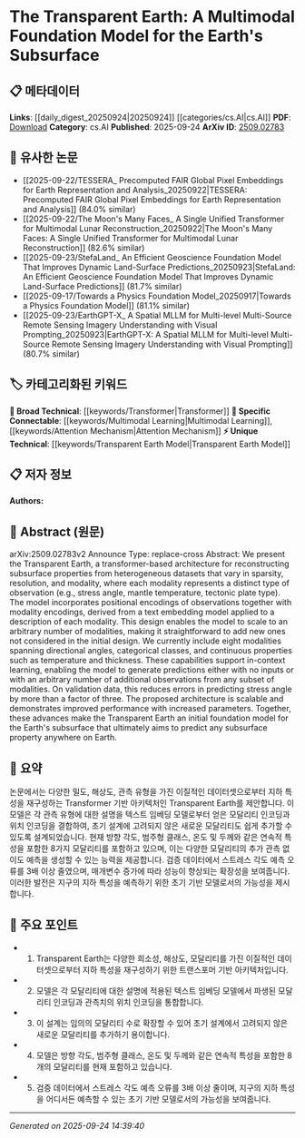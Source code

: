 <!-- KEYWORD_LINKING_METADATA:
{
  "processed_timestamp": "2025-09-24T14:39:40.430303",
  "vocabulary_version": "1.0",
  "selected_keywords": [
    "Transparent Earth Model",
    "Transformer",
    "Multimodal Learning",
    "Attention Mechanism"
  ],
  "rejected_keywords": [],
  "similarity_scores": {
    "Transparent Earth Model": 0.78,
    "Transformer": 0.8,
    "Multimodal Learning": 0.82,
    "Attention Mechanism": 0.79
  },
  "extraction_method": "AI_prompt_based",
  "budget_applied": true,
  "candidates_json": {
    "candidates": [
      {
        "surface": "Transparent Earth",
        "canonical": "Transparent Earth Model",
        "aliases": [
          "Transparent Earth Architecture"
        ],
        "category": "unique_technical",
        "rationale": "Represents a novel model specifically designed for subsurface property prediction, enhancing unique technical linkage.",
        "novelty_score": 0.85,
        "connectivity_score": 0.65,
        "specificity_score": 0.9,
        "link_intent_score": 0.78
      },
      {
        "surface": "transformer-based architecture",
        "canonical": "Transformer",
        "aliases": [
          "transformer architecture"
        ],
        "category": "broad_technical",
        "rationale": "Connects to existing transformer-based models, facilitating links to a wide range of machine learning applications.",
        "novelty_score": 0.3,
        "connectivity_score": 0.9,
        "specificity_score": 0.7,
        "link_intent_score": 0.8
      },
      {
        "surface": "multimodal",
        "canonical": "Multimodal Learning",
        "aliases": [
          "multimodal approach"
        ],
        "category": "specific_connectable",
        "rationale": "Links to the growing field of multimodal learning, which is crucial for integrating diverse data types.",
        "novelty_score": 0.55,
        "connectivity_score": 0.85,
        "specificity_score": 0.75,
        "link_intent_score": 0.82
      },
      {
        "surface": "positional encodings",
        "canonical": "Attention Mechanism",
        "aliases": [
          "position encoding"
        ],
        "category": "specific_connectable",
        "rationale": "Enhances connectivity with models utilizing attention mechanisms, particularly in transformer architectures.",
        "novelty_score": 0.45,
        "connectivity_score": 0.88,
        "specificity_score": 0.7,
        "link_intent_score": 0.79
      }
    ],
    "ban_list_suggestions": [
      "subsurface properties",
      "heterogeneous datasets"
    ]
  },
  "decisions": [
    {
      "candidate_surface": "Transparent Earth",
      "resolved_canonical": "Transparent Earth Model",
      "decision": "linked",
      "scores": {
        "novelty": 0.85,
        "connectivity": 0.65,
        "specificity": 0.9,
        "link_intent": 0.78
      }
    },
    {
      "candidate_surface": "transformer-based architecture",
      "resolved_canonical": "Transformer",
      "decision": "linked",
      "scores": {
        "novelty": 0.3,
        "connectivity": 0.9,
        "specificity": 0.7,
        "link_intent": 0.8
      }
    },
    {
      "candidate_surface": "multimodal",
      "resolved_canonical": "Multimodal Learning",
      "decision": "linked",
      "scores": {
        "novelty": 0.55,
        "connectivity": 0.85,
        "specificity": 0.75,
        "link_intent": 0.82
      }
    },
    {
      "candidate_surface": "positional encodings",
      "resolved_canonical": "Attention Mechanism",
      "decision": "linked",
      "scores": {
        "novelty": 0.45,
        "connectivity": 0.88,
        "specificity": 0.7,
        "link_intent": 0.79
      }
    }
  ]
}
-->

# The Transparent Earth: A Multimodal Foundation Model for the Earth's Subsurface

## 📋 메타데이터

**Links**: [[daily_digest_20250924|20250924]] [[categories/cs.AI|cs.AI]]
**PDF**: [Download](https://arxiv.org/pdf/2509.02783.pdf)
**Category**: cs.AI
**Published**: 2025-09-24
**ArXiv ID**: [2509.02783](https://arxiv.org/abs/2509.02783)

## 🔗 유사한 논문
- [[2025-09-22/TESSERA_ Precomputed FAIR Global Pixel Embeddings for Earth Representation and Analysis_20250922|TESSERA: Precomputed FAIR Global Pixel Embeddings for Earth Representation and Analysis]] (84.0% similar)
- [[2025-09-22/The Moon's Many Faces_ A Single Unified Transformer for Multimodal Lunar Reconstruction_20250922|The Moon's Many Faces: A Single Unified Transformer for Multimodal Lunar Reconstruction]] (82.6% similar)
- [[2025-09-23/StefaLand_ An Efficient Geoscience Foundation Model That Improves Dynamic Land-Surface Predictions_20250923|StefaLand: An Efficient Geoscience Foundation Model That Improves Dynamic Land-Surface Predictions]] (81.7% similar)
- [[2025-09-17/Towards a Physics Foundation Model_20250917|Towards a Physics Foundation Model]] (81.1% similar)
- [[2025-09-23/EarthGPT-X_ A Spatial MLLM for Multi-level Multi-Source Remote Sensing Imagery Understanding with Visual Prompting_20250923|EarthGPT-X: A Spatial MLLM for Multi-level Multi-Source Remote Sensing Imagery Understanding with Visual Prompting]] (80.7% similar)

## 🏷️ 카테고리화된 키워드
**🧠 Broad Technical**: [[keywords/Transformer|Transformer]]
**🔗 Specific Connectable**: [[keywords/Multimodal Learning|Multimodal Learning]], [[keywords/Attention Mechanism|Attention Mechanism]]
**⚡ Unique Technical**: [[keywords/Transparent Earth Model|Transparent Earth Model]]

## 📋 저자 정보

**Authors:** 

## 📄 Abstract (원문)

arXiv:2509.02783v2 Announce Type: replace-cross 
Abstract: We present the Transparent Earth, a transformer-based architecture for reconstructing subsurface properties from heterogeneous datasets that vary in sparsity, resolution, and modality, where each modality represents a distinct type of observation (e.g., stress angle, mantle temperature, tectonic plate type). The model incorporates positional encodings of observations together with modality encodings, derived from a text embedding model applied to a description of each modality. This design enables the model to scale to an arbitrary number of modalities, making it straightforward to add new ones not considered in the initial design. We currently include eight modalities spanning directional angles, categorical classes, and continuous properties such as temperature and thickness. These capabilities support in-context learning, enabling the model to generate predictions either with no inputs or with an arbitrary number of additional observations from any subset of modalities. On validation data, this reduces errors in predicting stress angle by more than a factor of three. The proposed architecture is scalable and demonstrates improved performance with increased parameters. Together, these advances make the Transparent Earth an initial foundation model for the Earth's subsurface that ultimately aims to predict any subsurface property anywhere on Earth.

## 📝 요약

논문에서는 다양한 밀도, 해상도, 관측 유형을 가진 이질적인 데이터셋으로부터 지하 특성을 재구성하는 Transformer 기반 아키텍처인 Transparent Earth를 제안합니다. 이 모델은 각 관측 유형에 대한 설명을 텍스트 임베딩 모델로부터 얻은 모달리티 인코딩과 위치 인코딩을 결합하여, 초기 설계에 고려되지 않은 새로운 모달리티도 쉽게 추가할 수 있도록 설계되었습니다. 현재 방향 각도, 범주형 클래스, 온도 및 두께와 같은 연속적 특성을 포함한 8가지 모달리티를 포함하고 있으며, 이는 다양한 모달리티의 추가 관측 없이도 예측을 생성할 수 있는 능력을 제공합니다. 검증 데이터에서 스트레스 각도 예측 오류를 3배 이상 줄였으며, 매개변수 증가에 따라 성능이 향상되는 확장성을 보여줍니다. 이러한 발전은 지구의 지하 특성을 예측하기 위한 초기 기반 모델로서의 가능성을 제시합니다.

## 🎯 주요 포인트

- 1. Transparent Earth는 다양한 희소성, 해상도, 모달리티를 가진 이질적인 데이터셋으로부터 지하 특성을 재구성하기 위한 트랜스포머 기반 아키텍처입니다.
- 2. 모델은 각 모달리티에 대한 설명에 적용된 텍스트 임베딩 모델에서 파생된 모달리티 인코딩과 관측치의 위치 인코딩을 통합합니다.
- 3. 이 설계는 임의의 모달리티 수로 확장할 수 있어 초기 설계에서 고려되지 않은 새로운 모달리티를 추가하기 용이합니다.
- 4. 모델은 방향 각도, 범주형 클래스, 온도 및 두께와 같은 연속적 특성을 포함한 8개의 모달리티를 현재 포함하고 있습니다.
- 5. 검증 데이터에서 스트레스 각도 예측 오류를 3배 이상 줄이며, 지구의 지하 특성을 어디서든 예측할 수 있는 초기 기반 모델로서의 가능성을 보여줍니다.


---

*Generated on 2025-09-24 14:39:40*